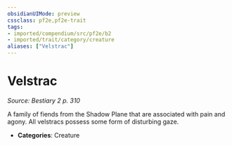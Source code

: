 ```yaml
---
obsidianUIMode: preview
cssclass: pf2e,pf2e-trait
tags:
- imported/compendium/src/pf2e/b2
- imported/trait/category/creature
aliases: ["Velstrac"]
---
```

# Velstrac  
*Source: Bestiary 2 p. 310*  

A family of fiends from the Shadow Plane that are associated with pain and agony. All velstracs possess some form of disturbing gaze.

- **Categories**: Creature